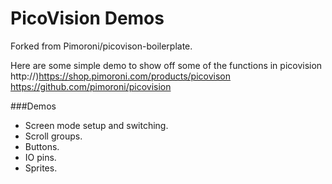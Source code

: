 # PicoVision Demos
Forked from Pimoroni/picovison-boilerplate.

Here are some simple demo to show off some of the functions in picovision 
http://)https://shop.pimoroni.com/products/picovison
https://github.com/pimoroni/picovision

###Demos

- Screen mode setup and switching.
- Scroll groups.
- Buttons.
- IO pins.
- Sprites.
